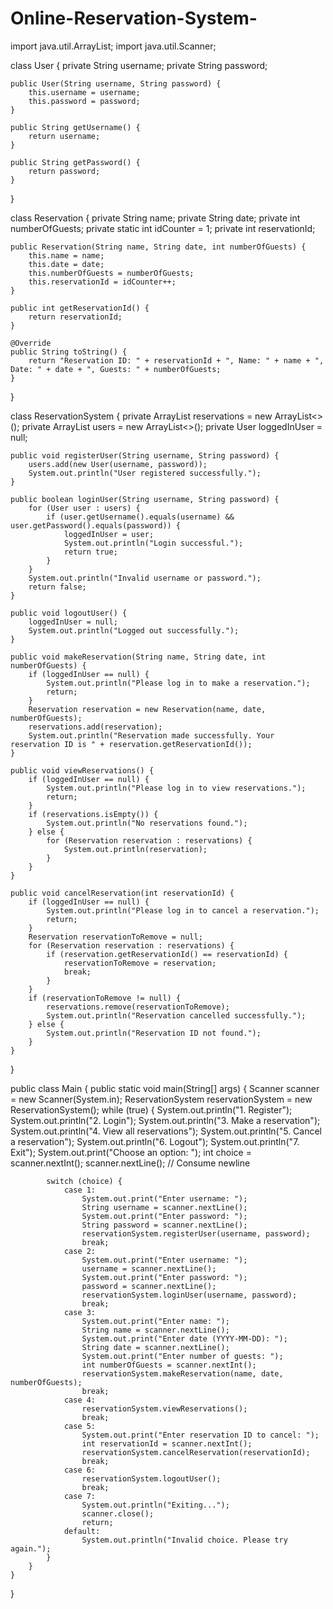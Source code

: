 # Online-Reservation-System-
import java.util.ArrayList;
import java.util.Scanner;

class User {
    private String username;
    private String password;

    public User(String username, String password) {
        this.username = username;
        this.password = password;
    }

    public String getUsername() {
        return username;
    }

    public String getPassword() {
        return password;
    }
}

class Reservation {
    private String name;
    private String date;
    private int numberOfGuests;
    private static int idCounter = 1;
    private int reservationId;

    public Reservation(String name, String date, int numberOfGuests) {
        this.name = name;
        this.date = date;
        this.numberOfGuests = numberOfGuests;
        this.reservationId = idCounter++;
    }

    public int getReservationId() {
        return reservationId;
    }

    @Override
    public String toString() {
        return "Reservation ID: " + reservationId + ", Name: " + name + ", Date: " + date + ", Guests: " + numberOfGuests;
    }
}

class ReservationSystem {
    private ArrayList<Reservation> reservations = new ArrayList<>();
    private ArrayList<User> users = new ArrayList<>();
    private User loggedInUser = null;

    public void registerUser(String username, String password) {
        users.add(new User(username, password));
        System.out.println("User registered successfully.");
    }

    public boolean loginUser(String username, String password) {
        for (User user : users) {
            if (user.getUsername().equals(username) && user.getPassword().equals(password)) {
                loggedInUser = user;
                System.out.println("Login successful.");
                return true;
            }
        }
        System.out.println("Invalid username or password.");
        return false;
    }

    public void logoutUser() {
        loggedInUser = null;
        System.out.println("Logged out successfully.");
    }

    public void makeReservation(String name, String date, int numberOfGuests) {
        if (loggedInUser == null) {
            System.out.println("Please log in to make a reservation.");
            return;
        }
        Reservation reservation = new Reservation(name, date, numberOfGuests);
        reservations.add(reservation);
        System.out.println("Reservation made successfully. Your reservation ID is " + reservation.getReservationId());
    }

    public void viewReservations() {
        if (loggedInUser == null) {
            System.out.println("Please log in to view reservations.");
            return;
        }
        if (reservations.isEmpty()) {
            System.out.println("No reservations found.");
        } else {
            for (Reservation reservation : reservations) {
                System.out.println(reservation);
            }
        }
    }

    public void cancelReservation(int reservationId) {
        if (loggedInUser == null) {
            System.out.println("Please log in to cancel a reservation.");
            return;
        }
        Reservation reservationToRemove = null;
        for (Reservation reservation : reservations) {
            if (reservation.getReservationId() == reservationId) {
                reservationToRemove = reservation;
                break;
            }
        }
        if (reservationToRemove != null) {
            reservations.remove(reservationToRemove);
            System.out.println("Reservation cancelled successfully.");
        } else {
            System.out.println("Reservation ID not found.");
        }
    }
}

public class Main {
    public static void main(String[] args) {
        Scanner scanner = new Scanner(System.in);
        ReservationSystem reservationSystem = new ReservationSystem();
        while (true) {
            System.out.println("1. Register");
            System.out.println("2. Login");
            System.out.println("3. Make a reservation");
            System.out.println("4. View all reservations");
            System.out.println("5. Cancel a reservation");
            System.out.println("6. Logout");
            System.out.println("7. Exit");
            System.out.print("Choose an option: ");
            int choice = scanner.nextInt();
            scanner.nextLine();  // Consume newline

            switch (choice) {
                case 1:
                    System.out.print("Enter username: ");
                    String username = scanner.nextLine();
                    System.out.print("Enter password: ");
                    String password = scanner.nextLine();
                    reservationSystem.registerUser(username, password);
                    break;
                case 2:
                    System.out.print("Enter username: ");
                    username = scanner.nextLine();
                    System.out.print("Enter password: ");
                    password = scanner.nextLine();
                    reservationSystem.loginUser(username, password);
                    break;
                case 3:
                    System.out.print("Enter name: ");
                    String name = scanner.nextLine();
                    System.out.print("Enter date (YYYY-MM-DD): ");
                    String date = scanner.nextLine();
                    System.out.print("Enter number of guests: ");
                    int numberOfGuests = scanner.nextInt();
                    reservationSystem.makeReservation(name, date, numberOfGuests);
                    break;
                case 4:
                    reservationSystem.viewReservations();
                    break;
                case 5:
                    System.out.print("Enter reservation ID to cancel: ");
                    int reservationId = scanner.nextInt();
                    reservationSystem.cancelReservation(reservationId);
                    break;
                case 6:
                    reservationSystem.logoutUser();
                    break;
                case 7:
                    System.out.println("Exiting...");
                    scanner.close();
                    return;
                default:
                    System.out.println("Invalid choice. Please try again.");
            }
        }
    }
}
